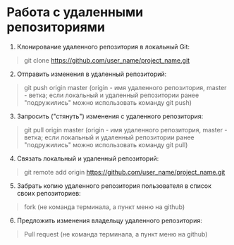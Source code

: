# Работа с удаленными репозиториями

1. Клонирование удаленного репозитория в локальный Git:
> git clone https://github.com/user_name/project_name.git

2. Отправить изменения в удаленный репозиторий:
> git push origin master (origin - имя удаленного репозитория, master - ветка; если локальный и удаленный репозитории ранее "подружились" можно использовать команду git push)

3. Запросить ("стянуть") изменения с удаленного репозитория:
> git pull origin master (origin - имя удаленного репозитория, master - ветка; если локальный и удаленный репозитории ранее "подружились" можно использовать команду git pull)

4. Связать локальный и удаленный репозиторий:
> git remote add origin https://github.com/user_name/project_name.git

5. Забрать копию удаленного репозитория пользователя в список своих репозиториев:
> fork (не команда терминала, а пункт меню на github)

6. Предложить изменения владельцу удаленного репозитория:
> Pull request (не команда терминала, а пункт меню на github)